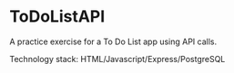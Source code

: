 # ToDoListAPI

A practice exercise for a To Do List app using API calls.

Technology stack: HTML/Javascript/Express/PostgreSQL